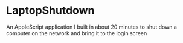 # LaptopShutdown
An AppleScript application I built in about 20 minutes to shut down a computer on the network and bring it to the login screen
